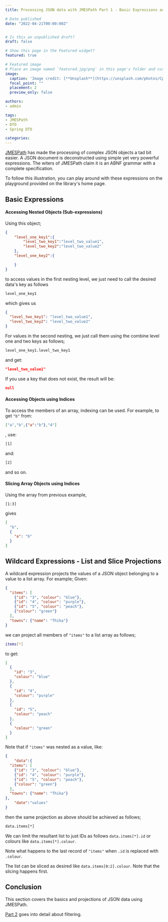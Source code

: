 ```yaml
---
title: Processing JSON data with JMESPath Part 1 - Basic Expressions and Projections

# Date published
date: "2022-04-21T00:00:00Z"


# Is this an unpublished draft?
draft: false

# Show this page in the Featured widget?
featured: true

# Featured image
# Place an image named `featured.jpg/png` in this page's folder and customize its options here.
image:
  caption: 'Image credit: [**Unsplash**](https://unsplash.com/photos/CpkOjOcXdUY)'
  focal_point: ""
  placement: 2
  preview_only: false

authors:
- admin

tags:
- JMESPath
- DTO
- Spring DTO

categories: 
---
```


[JMESPath](https://jmespath.org/) has made the processing of complex JSON objects a tad bit easier. A JSON document is deconstructed using 
simple yet very powerful expressions. The witers of JMESPath claim it is an ABNF grammar with a complete specification.

To follow this illustration, you can play around with these expressions on the playground provided on the library's home page.

## Basic Expressions
#### Accessing Nested Objects (Sub-expressions)


Using this object;

```json
{
    "level_one_key1":{
        "level_two_key1":"level_two_value1",
        "level_two_key2":"level_two_value2"
    },
    "level_one_key2":{

    }
}
```
to access values in the first nesting level, we just need to call the desired data's key as follows
```bash
level_one_key1
```
which gives us 
```json
{
  "level_two_key1": "level_two_value1",
  "level_two_key2": "level_two_value2"
}
```
For values in the second nesting, we just call them using the combine level one and two keys as follows;
```bash
level_one_key1.level_two_key1
```
and get:
```json
"level_two_value1"
```

If you use a key that does not exist, the result will be:
```json
null
```
#### Accessing Objects using Indices

To access the members of an array, indexing can be used. For example, to get `"b"` from:
```json
["a","b",{"a":"b"},"4"]
```
,
use:
```bash
[1]
```
and:
```bash
[2]
``` 
and so on.

#### Slicing Array Objects using Indices
Using the array from previous example, 
```
[1:3]
```
gives
```json
[
  "b",
  {
    "a": "b"
  }
]
```

## Wildcard Expressions - List and Slice Projections

A wildcard expression projects the values of a JSON object belonging to a value to a list array.
For example;
Given:
```json
{
  "items": [
    {"id": "3", "colour": "blue"},
    {"id": "4", "colour": "purple"},
    {"id": "5", "colour": "peach"},
    {"colour": "green"}
  ],
  "towns": {"name": "Thika"}
}
```
we can project all members of `"items"` to a list array as follows;
```bash
items[*]
```
to get:
```json
[
  {
    "id": "3",
    "colour": "blue"
  },
  {
    "id": "4",
    "colour": "purple"
  },
  {
    "id": "5",
    "colour": "peach"
  },
  {
    "colour": "green"
  }
]
```
Note that if `"items"` was nested as a value, like:
```json
{
    "data":{
  "items": [
    {"id": "3", "colour": "blue"},
    {"id": "4", "colour": "purple"},
    {"id": "5", "colour": "peach"},
    {"colour": "green"}
  ],
  "towns": {"name": "Thika"}
},
    "date":"values"
}
```
then the same projection as above should be achieved as follows;
```bash
data.items[*]
```
We can limit the resultant list to just IDs as follows `data.items[*].id` or colours like `data.items[*].colour`.

Note what happens to the last record of `"items"` when `.id` is replaced with `.colour`.

The list can be sliced as desired like `data.items[0:2].colour`. Note that the slicing happens first.

## Conclusion

This section covers the basics and projections of JSON data using JMESPath. 

[Part 2](https://www.njari.dev/post/filter-json-data-with-jmespath/) goes into detail about filtering.
